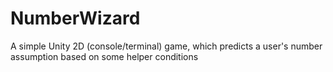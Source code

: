 # NumberWizard
A simple Unity 2D (console/terminal) game, which predicts a user's number assumption based on some helper conditions
